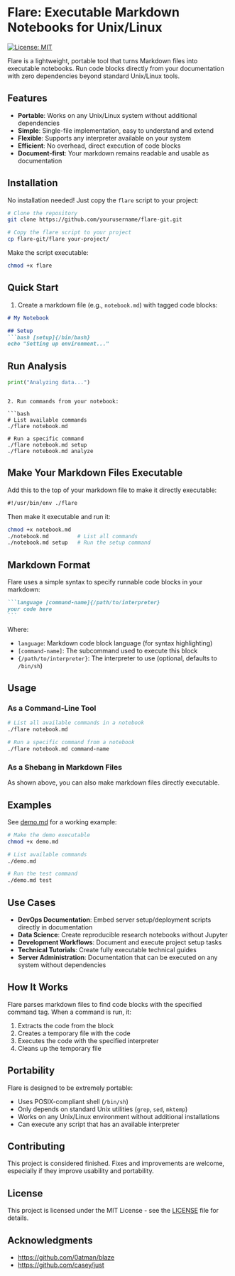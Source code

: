# Flare: Executable Markdown Notebooks for Unix/Linux

[![License: MIT](https://img.shields.io/badge/License-MIT-blue.svg)](LICENSE)

Flare is a lightweight, portable tool that turns Markdown files into executable notebooks. Run code blocks directly from your documentation with zero dependencies beyond standard Unix/Linux tools.

## Features

- **Portable**: Works on any Unix/Linux system without additional dependencies
- **Simple**: Single-file implementation, easy to understand and extend
- **Flexible**: Supports any interpreter available on your system
- **Efficient**: No overhead, direct execution of code blocks
- **Document-first**: Your markdown remains readable and usable as documentation

## Installation

No installation needed! Just copy the `flare` script to your project:

```bash
# Clone the repository
git clone https://github.com/yourusername/flare-git.git

# Copy the flare script to your project
cp flare-git/flare your-project/
```

Make the script executable:

```bash
chmod +x flare
```

## Quick Start

1. Create a markdown file (e.g., `notebook.md`) with tagged code blocks:

```markdown
# My Notebook

## Setup
```bash [setup]{/bin/bash}
echo "Setting up environment..."
```

## Run Analysis
```python [analyze]{/usr/bin/python3}
print("Analyzing data...")
```
```

2. Run commands from your notebook:

```bash
# List available commands
./flare notebook.md

# Run a specific command
./flare notebook.md setup
./flare notebook.md analyze
```

## Make Your Markdown Files Executable

Add this to the top of your markdown file to make it directly executable:

```markdown
#!/usr/bin/env ./flare
```

Then make it executable and run it:

```bash
chmod +x notebook.md
./notebook.md         # List all commands
./notebook.md setup   # Run the setup command
```

## Markdown Format

Flare uses a simple syntax to specify runnable code blocks in your markdown:

````markdown
```language [command-name]{/path/to/interpreter}
your code here
```
````

Where:
- `language`: Markdown code block language (for syntax highlighting)
- `[command-name]`: The subcommand used to execute this block
- `{/path/to/interpreter}`: The interpreter to use (optional, defaults to `/bin/sh`)

## Usage

### As a Command-Line Tool

```bash
# List all available commands in a notebook
./flare notebook.md

# Run a specific command from a notebook
./flare notebook.md command-name
```

### As a Shebang in Markdown Files

As shown above, you can also make markdown files directly executable.

## Examples

See [demo.md](demo.md) for a working example:

```bash
# Make the demo executable
chmod +x demo.md

# List available commands
./demo.md

# Run the test command
./demo.md test
```

## Use Cases

- **DevOps Documentation**: Embed server setup/deployment scripts directly in documentation
- **Data Science**: Create reproducible research notebooks without Jupyter
- **Development Workflows**: Document and execute project setup tasks
- **Technical Tutorials**: Create fully executable technical guides
- **Server Administration**: Documentation that can be executed on any system without dependencies

## How It Works

Flare parses markdown files to find code blocks with the specified command tag. When a command is run, it:

1. Extracts the code from the block
2. Creates a temporary file with the code
3. Executes the code with the specified interpreter
4. Cleans up the temporary file

## Portability

Flare is designed to be extremely portable:

- Uses POSIX-compliant shell (`/bin/sh`)
- Only depends on standard Unix utilities (`grep`, `sed`, `mktemp`)
- Works on any Unix/Linux environment without additional installations
- Can execute any script that has an available interpreter

## Contributing

This project is considered finished. Fixes and improvements are welcome, especially if they improve usability and portability.

## License

This project is licensed under the MIT License - see the [LICENSE](LICENSE) file for details.

## Acknowledgments

- https://github.com/0atman/blaze
- https://github.com/casey/just